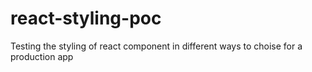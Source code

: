 # react-styling-poc
Testing the styling of react component in different ways to choise for a production app
